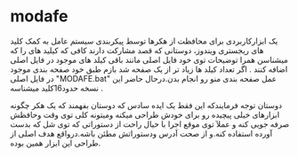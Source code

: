# modafe
یک ابزارکاربردی برای محافظت از هکرها توسط پیکربندی سیستم عامل به کمک کلید های ریجستری ویندوز،
دوستانی که قصد مشارکت دارند کافی که کیلید های را که میشناسن همرا توضیحات توی خود فایل اصلی مانند باقی کیلد های موجود در فایل اصلی اضافه کنند .
اگر تعداد کیلد ها زیاد تر از یک صفحه شد بازم طبق خود صفحه بندی موجود در فایل اصلی "MODAFE.bat"
عمل صفحه بندی منو رو انجام بدن.درحال حاضر این نسخه حدود16کلید میشناسه .

دوستان توجه فرمایندکه این فقط یک ایده سادس که دوستان بفهمند که یک هکر چگونه ابزارهای خیلی پیچیده رو برای خودش طراحی میکنه ومیتونه کلی توی وقت وحافظش صرفه جویی کنه و عملآ توی موقع اجرا با خیال راحت از دستوراتی که توی شل که بدست آورده استفاده کنه.و از صحت آدرس ودستوراتش مطئن باشه.درواقع هدف اصلی از طراحی این ابزار همین بوده.
